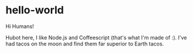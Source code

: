 # hello-world

Hi Humans!

Hubot here, I like Node.js and Coffeescript (that's what I'm made of :).
I've had tacos on the moon and find them far superior to Earth tacos.
